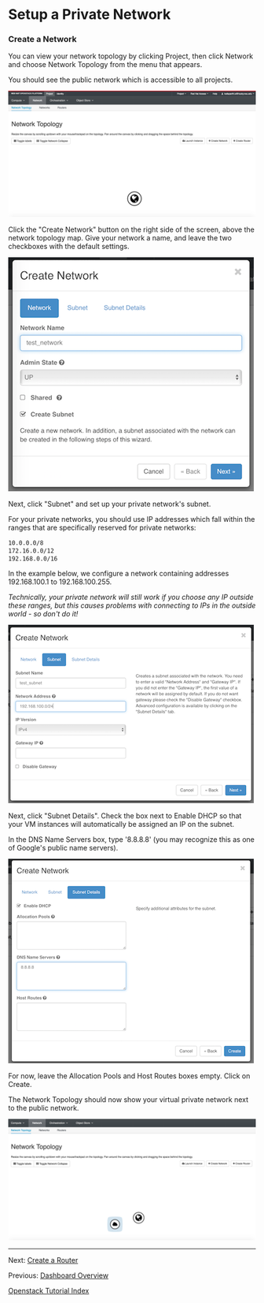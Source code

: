# Setup a Private Network

### Create a Network
You can view your network topology by clicking Project, then click Network and choose Network Topology from the menu that appears.

You should see the public network which is accessible to all projects.

![](_static/img/network_topology_01-lg.png)

Click the "Create Network" button on the right side of the screen, above the network topology map. Give your network a name, and leave the two checkboxes with the default settings.  

![](_static/img/create_network.png)

Next, click "Subnet" and set up your private network's subnet.

For your private networks, you should use IP addresses which fall within the ranges that are specifically reserved for private networks: 
```
10.0.0.0/8   
172.16.0.0/12   
192.168.0.0/16   
```
In the example below, we configure a network containing addresses 192.168.100.1 to 192.168.100.255.

*Technically, your private network will still work if you choose any IP outside these ranges, but this causes problems with connecting to IPs in the outside world - so don't do it!*

![](_static/img/create_network_subnet.png)

Next, click "Subnet Details". Check the box next to Enable DHCP so that your VM instances will automatically be assigned an IP on the subnet.

In the DNS Name Servers box, type '8.8.8.8' (you may recognize this as one of Google's public name servers).

![](_static/img/create_network_details.png)

For now, leave the Allocation Pools and Host Routes boxes empty.  Click on Create.

The Network Topology should now show your virtual private network next to the public network.  

![](_static/img/network_topology_02.png)

******

Next: [Create a Router](Create-a-Router.html)

Previous: [Dashboard Overview](Dashboard-Overview.html)   

[Openstack Tutorial Index](OpenStack-Tutorial-Index.html)

